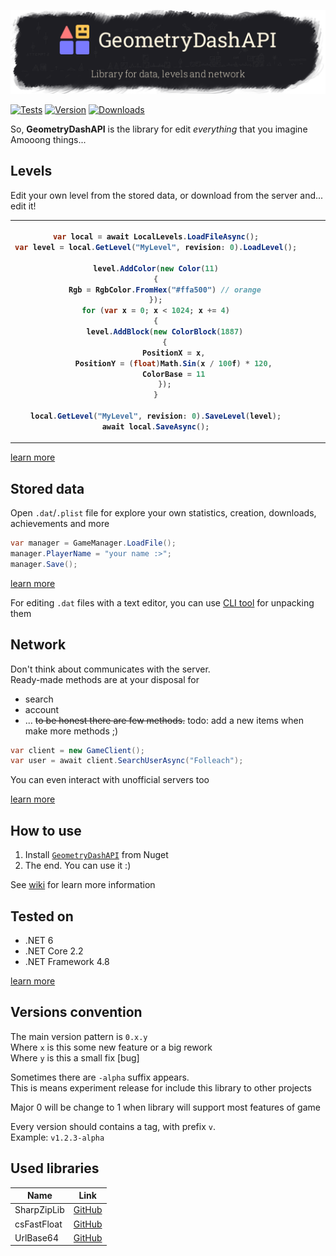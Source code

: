 
![image](https://raw.githubusercontent.com/Folleach/GeometryDashAPI/master/Images/banner.png)

[![Tests](https://img.shields.io/github/actions/workflow/status/Folleach/GeometryDashAPI/tests.yml?label=tests&logo=github&style=flat-square)](https://github.com/Folleach/GeometryDashAPI/actions/workflows/tests.yml)
[![Version](https://img.shields.io/nuget/v/GeometryDashAPI?label=version&logo=nuget&style=flat-square)](https://www.nuget.org/packages/GeometryDashAPI)
[![Downloads](https://img.shields.io/nuget/dt/GeometryDashAPI?logo=nuget&style=flat-square)](https://www.nuget.org/packages/GeometryDashAPI)

So, **GeometryDashAPI** is the library for edit _everything_ that you imagine  
Amooong things...

## Levels
Edit your own level from the stored data, or download from the server and... edit it!

<table>
<th>

```cs
var local = await LocalLevels.LoadFileAsync();
var level = local.GetLevel("MyLevel", revision: 0).LoadLevel();

level.AddColor(new Color(11)
{
    Rgb = RgbColor.FromHex("#ffa500") // orange
});
for (var x = 0; x < 1024; x += 4)
{
    level.AddBlock(new ColorBlock(1887)
    {
        PositionX = x,
        PositionY = (float)Math.Sin(x / 100f) * 120,
        ColorBase = 11
    });
}

local.GetLevel("MyLevel", revision: 0).SaveLevel(level);
await local.SaveAsync();
```

</th>
<th style="background-image: url(Images/wave.png); background-repeat: no-repeat; background-size: 100%; background-position: center center; width: 50%">
</th>
</table>


[learn more](https://github.com/Folleach/GeometryDashAPI/wiki/Levels)

## Stored data
Open `.dat`/`.plist` file for explore your own statistics, creation, downloads, achievements and more 

```cs
var manager = GameManager.LoadFile();
manager.PlayerName = "your name :>";
manager.Save();
```

[learn more](https://github.com/Folleach/GeometryDashAPI/wiki/Game-saves-(wip:-0.2-and-above))

For editing `.dat` files with a text editor, you can use [CLI tool](https://github.com/Folleach/GeometryDash.Console) for unpacking them


## Network

Don't think about communicates with the server.  
Ready-made methods are at your disposal for

- search
- account
- ... ~~to be honest there are few methods.~~ todo: add a new items when make more methods ;)

```cs
var client = new GameClient();
var user = await client.SearchUserAsync("Folleach");
```

You can even interact with unofficial servers too

[learn more](https://github.com/Folleach/GeometryDashAPI/wiki/Network)

## How to use
1. Install [`GeometryDashAPI`](https://www.nuget.org/packages/GeometryDashAPI/) from Nuget
2. The end. You can use it :)

See [wiki](https://github.com/Folleach/GeometryDashAPI/wiki) for learn more information

## Tested on

- .NET 6
- .NET Core 2.2
- .NET Framework 4.8

[learn more](https://github.com/Folleach/GeometryDashAPI/blob/master/GeometryDashAPI.Tests/GeometryDashAPI.Tests.csproj#L5)

## Versions convention

The main version pattern is `0.x.y`  
Where `x` is this some new feature or a big rework  
Where `y` is this a small fix [bug]  

Sometimes there are `-alpha` suffix appears.  
This is means experiment release for include this library to other projects

Major 0 will be change to 1 when library will support most features of game

Every version should contains a tag, with prefix `v`.  
Example: `v1.2.3-alpha`

## Used libraries
| Name        | Link                                                 |
|-------------|------------------------------------------------------|
| SharpZipLib | [GitHub](https://github.com/icsharpcode/SharpZipLib) |
| csFastFloat | [GitHub](https://github.com/CarlVerret/csFastFloat)  |
| UrlBase64   | [GitHub](https://github.com/neosmart/UrlBase64)      |


